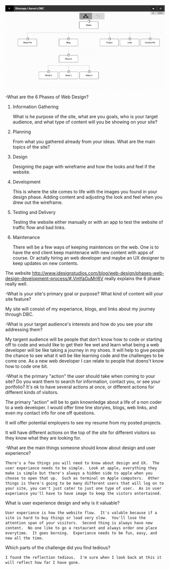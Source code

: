 ![Site Map](/week-2/imgs/Site-Map.png)


-What are the 6 Phases of Web Design?


  1. Information Gathering

      What is he purpose of the site, what are you goals, who is your target audience, and what type of content will you be showing on your site?


  2. Planning

      From what you gathered already from your ideas.  What are the main topics of the site?


  3. Design

      Designing the page with wireframe and how the looks and feel if the website.


  4. Development


      This is where the site comes to life with the images you found in your design phase.  Adding content and adjusting the look and feel when you drew out the wireframe.


  5. Testing and Delivery

      Testing the website either manually or with an app to test the website of traffic flow and bad links.


  6. Maintenance

      There will be a few ways of keeping maintences on the web.  One is to have the end client keep maintenace with new content with apps of course.  Or actally hiring an web developer and maybe an UX designer to keep updates on new contents.


The website http://www.idesignstudios.com/blog/web-design/phases-web-design-development-process/#.VmYaGuMrI6V really explains the 6 phase really well.

-What is your site's primary goal or purpose? What kind of content will your site feature?

My site will consist of my experiance, blogs, and links about my journey through DBC.


-What is your target audience's interests and how do you see your site addressing them?

My targent audience will be people that don't know how to code or starting off to code and would like to get their fee wet and learn what being a web developer will be like taking a journey in my shoes.  It will help to give people the chance to see what it will be like learning code and the challenges to be come one.  As a new web developer I can relate to people that doens't know how to code one bit.


-What is the primary "action" the user should take when coming to your site? Do you want them to search for information, contact you, or see your portfolio? It's ok to have several actions at once, or different actions for different kinds of visitors.

The primary "action" will be to gain knownledge about a life of a non coder to a web developer.  I would offer time line storyies, blogs, web links, and even my contact info for one off questions.

It will offer potential employers to see my resume from my posted projects.

It will have different actions on the top of the site for different visitors so they know what they are looking for.



-What are the main things someone should know about design and user experience?


    There's a few things you will need to know about design and UX.  The user experiance needs to be simple.  Look at apple, everything they make is simple but there's always a hidden side to apple when you choose to open that up.  Such as terminal on Apple computers.  Other things is there's going to be many different users that will log on to your site, you can't just cater to just one type of user.  As in user experiance you'll have to have image to keep the vistors entertained.


What is user experience design and why is it valuable?

    User experiance is how the website flow.  It's valuble because if a site is hard to buy things or load very slow.  You'll lose the attention span of your visitors.  Second thing is always have new content.  No one like to go a restaurant and always order one place everytime.  It goes borning.  Experiance needs to be fun, easy, and new all the time.


Which parts of the challenge did you find tedious?

    I found the reflection tedious.  I'm sure when I look back at this it will reflect how far I have gone.


